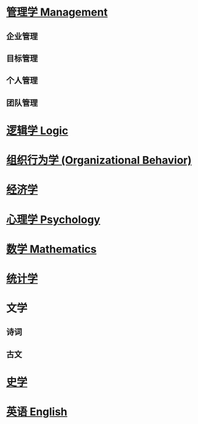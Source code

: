 
# [管理学 Management](MGT/README.md)
## 企业管理
## 目标管理
## 个人管理
## 团队管理

# [逻辑学 Logic](Logic/README.md)

# [组织行为学 (Organizational Behavior)](Org-Behavior/README.md)

# [经济学](Economics/README.md)

# [心理学 Psychology](Psychology/README.md)

# [数学 Mathematics](https://github.com/SC-CS-KS/KS-Math)

# [统计学](Statistics/)

# 文学
## 诗词
## 古文

# [史学](History/README.md)

# [英语 English](English/README.md)
